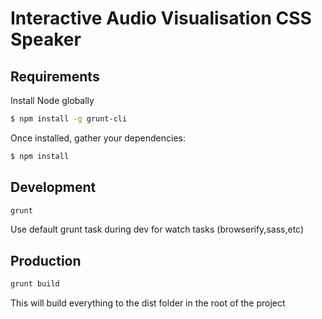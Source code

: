 # Interactive Audio Visualisation CSS Speaker

## Requirements

Install Node globally
```bash
$ npm install -g grunt-cli
```

Once installed, gather your dependencies:
```bash
$ npm install
```

## Development
```bash
grunt
```
Use default grunt task during dev for watch tasks (browserify,sass,etc)


## Production
```bash
grunt build
```
This will build everything to the dist folder in the root of the project


